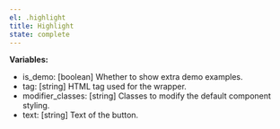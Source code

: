 ```yaml
---
el: .highlight
title: Highlight
state: complete
---
```


__Variables:__
* is_demo: [boolean] Whether to show extra demo examples.
* tag: [string] HTML tag used for the wrapper.
* modifier_classes: [string] Classes to modify the default component styling.
* text: [string] Text of the button.
